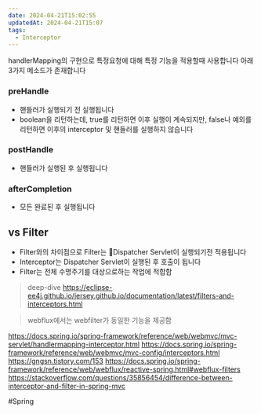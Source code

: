```yaml
---
date: 2024-04-21T15:02:55
updatedAt: 2024-04-21T15:07
tags:
  - Interceptor
---
```

handlerMapping의 구현으로 특정요청에 대해 특정 기능을 적용할때 사용합니다
아래 3가지 메소드가 존재합니다
 
### preHandle 
- 핸들러가 실행되기 전 실행됩니다
- boolean을 리턴하는데, true를 리턴하면 이후 실행이 계속되지만, false나 예외를 리턴하면 이후의 interceptor 및 핸들러를 실행하지 않습니다
### postHandle 
- 핸들러가 실행된 후 실행됩니다
### afterCompletion 
- 모든 완료된 후 실행됩니다

## vs Filter
- Filter와의 차이점으로 Filter는 Dispatcher Servlet이 실행되기전 적용됩니다
- Interceptor는 Dispatcher Servlet이 실행된 후 호출이 됩니다
- Filter는 전체 수명주기를 대상으로하는 작업에 적합함


> deep-dive
> https://eclipse-ee4j.github.io/jersey.github.io/documentation/latest/filters-and-interceptors.html

> webflux에서는 webfilter가 동일한 기능을 제공함

https://docs.spring.io/spring-framework/reference/web/webmvc/mvc-servlet/handlermapping-interceptor.html
https://docs.spring.io/spring-framework/reference/web/webmvc/mvc-config/interceptors.html
https://gngsn.tistory.com/153
https://docs.spring.io/spring-framework/reference/web/webflux/reactive-spring.html#webflux-filters
https://stackoverflow.com/questions/35856454/difference-between-interceptor-and-filter-in-spring-mvc

#Spring 